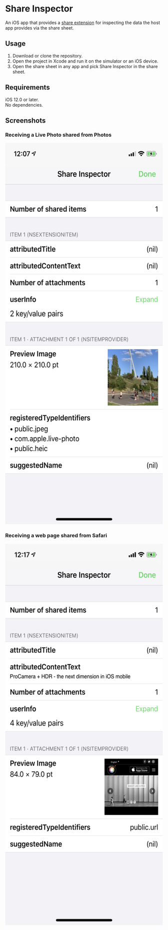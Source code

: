 #  Share Inspector

An iOS app that provides a [share extension](https://developer.apple.com/design/human-interface-guidelines/ios/extensions/sharing-and-actions/) for inspecting the data the host app provides via the share sheet.

## Usage

1. Download or clone the repository.
2. Open the project in Xcode and run it on the simulator or an iOS device.
3. Open the share sheet in any app and pick Share Inspector in the share sheet.

## Requirements

iOS 12.0 or later.<br>
No dependencies.

## Screenshots

### Receiving a Live Photo shared from Photos

<img src="screenshots/Share-Inspector-Screenshot-PhotosApp-LivePhoto.png" width="563" height="1218" alt="Share Inspector receiving a Live Photo shared from Photos">

### Receiving a web page shared from Safari

<img src="screenshots/Share-Inspector-Screenshot-Safari-WebPage.png" width="563" height="1218" alt="Share Inspector receiving a web page shared from Safari">
